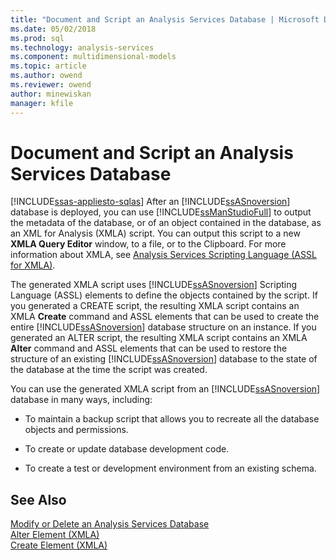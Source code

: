 ```yaml
---
title: "Document and Script an Analysis Services Database | Microsoft Docs"
ms.date: 05/02/2018
ms.prod: sql
ms.technology: analysis-services
ms.component: multidimensional-models
ms.topic: article
ms.author: owend
ms.reviewer: owend
author: minewiskan
manager: kfile
---
```

# Document and Script an Analysis Services Database
[!INCLUDE[ssas-appliesto-sqlas](../../includes/ssas-appliesto-sqlas.md)]
  After an [!INCLUDE[ssASnoversion](../../includes/ssasnoversion-md.md)] database is deployed, you can use [!INCLUDE[ssManStudioFull](../../includes/ssmanstudiofull-md.md)] to output the metadata of the database, or of an object contained in the database, as an XML for Analysis (XMLA) script. You can output this script to a new **XMLA Query Editor** window, to a file, or to the Clipboard. For more information about XMLA, see [Analysis Services Scripting Language &#40;ASSL for XMLA&#41;](../../analysis-services/scripting/analysis-services-scripting-language-assl-for-xmla.md).  
  
 The generated XMLA script uses [!INCLUDE[ssASnoversion](../../includes/ssasnoversion-md.md)] Scripting Language (ASSL) elements to define the objects contained by the script. If you generated a CREATE script, the resulting XMLA script contains an XMLA **Create** command and ASSL elements that can be used to create the entire [!INCLUDE[ssASnoversion](../../includes/ssasnoversion-md.md)] database structure on an instance. If you generated an ALTER script, the resulting XMLA script contains an XMLA **Alter** command and ASSL elements that can be used to restore the structure of an existing [!INCLUDE[ssASnoversion](../../includes/ssasnoversion-md.md)] database to the state of the database at the time the script was created.  
  
 You can use the generated XMLA script from an [!INCLUDE[ssASnoversion](../../includes/ssasnoversion-md.md)] database in many ways, including:  
  
-   To maintain a backup script that allows you to recreate all the database objects and permissions.  
  
-   To create or update database development code.  
  
-   To create a test or development environment from an existing schema.  
  
## See Also  
 [Modify or Delete an Analysis Services Database](../../analysis-services/multidimensional-models/modify-or-delete-an-analysis-services-database.md)   
 [Alter Element &#40;XMLA&#41;](../../analysis-services/xmla/xml-elements-commands/alter-element-xmla.md)   
 [Create Element &#40;XMLA&#41;](../../analysis-services/xmla/xml-elements-commands/create-element-xmla.md)  
  
  
